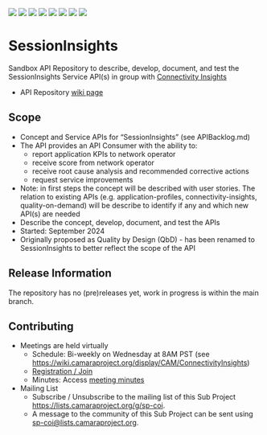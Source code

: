 <a href="https://github.com/camaraproject/SessionInsights/commits/" title="Last Commit"><img src="https://img.shields.io/github/last-commit/camaraproject/SessionInsights?style=plastic"></a>
<a href="https://github.com/camaraproject/SessionInsights/issues" title="Open Issues"><img src="https://img.shields.io/github/issues/camaraproject/SessionInsights?style=plastic"></a>
<a href="https://github.com/camaraproject/SessionInsights/pulls" title="Open Pull Requests"><img src="https://img.shields.io/github/issues-pr/camaraproject/SessionInsights?style=plastic"></a>
<a href="https://github.com/camaraproject/SessionInsights/graphs/contributors" title="Contributors"><img src="https://img.shields.io/github/contributors/camaraproject/SessionInsights?style=plastic"></a>
<a href="https://github.com/camaraproject/SessionInsights" title="Repo Size"><img src="https://img.shields.io/github/repo-size/camaraproject/SessionInsights?style=plastic"></a>
<a href="https://github.com/camaraproject/SessionInsights/blob/main/LICENSE" title="License"><img src="https://img.shields.io/badge/License-Apache%202.0-green.svg?style=plastic"></a>
<a href="https://github.com/camaraproject/SessionInsights/releases/latest" title="Latest Release"><img src="https://img.shields.io/github/release/camaraproject/SessionInsights?style=plastic"></a>
<a href="https://github.com/camaraproject/Governance/blob/main/ProjectStructureAndRoles.md" title="Sandbox API Repository"><img src="https://img.shields.io/badge/Sandbox%20API%20Repository-yellow?style=plastic"></a>

# SessionInsights

Sandbox API Repository to describe, develop, document, and test the SessionInsights Service API(s) in group with [Connectivity Insights](https://lf-camaraproject.atlassian.net/wiki/spaces/CAM/pages/93946006/Connectivity+Insights)

* API Repository [wiki page](https://lf-camaraproject.atlassian.net/wiki/x/44CaBQ)

## Scope

* Concept and Service APIs for “SessionInsights” (see APIBacklog.md) <!-- Alternative for multiple APIs: "Service APIs for "SessionInsights” -->
* The API provides an API Consumer with the ability to:
  - report application KPIs to network operator
  - receive score from network operator
  - receive root cause analysis and recommended corrective actions
  - request service improvements
* Note: in first steps the concept will be described with user stories. The relation to existing APIs (e.g. application-profiles, connectivity-insights, quality-on-demand) will be describe to identify if any and which new API(s) are needed
* Describe the concept, develop, document, and test the APIs
* Started: September 2024
* Originally proposed as Quality by Design (QbD) - has been renamed to SessionInsights to better reflect the scope of the API

## Release Information

The repository has no (pre)releases yet, work in progress is within the main branch.
<!-- Optional: an explicit listing of the latest (pre-)release with additional information, e.g. links to the API definitions -->
<!-- In addition use/uncomment one or multiple the following alternative options when becoming applicable -->
<!-- Pre-releases of this sub project are available in https://github.com/camaraproject/SessionInsights/releases -->
<!-- The latest public release is available here: https://github.com/camaraproject/SessionInsights/releases/latest -->
<!-- For changes see [CHANGELOG.md](https://github.com/camaraproject/SessionInsights/blob/main/CHANGELOG.md) -->

## Contributing
* Meetings are held virtually
    * Schedule: Bi-weekly on Wednesday at 8AM PST (see https://wiki.camaraproject.org/display/CAM/ConnectivityInsights)
    * [Registration / Join](https://zoom-lfx.platform.linuxfoundation.org/meeting/92345695827?password=35dff2b2-058d-44de-bd7e-67d08c9e9f9d)
    * Minutes: Access [meeting minutes](https://lf-camaraproject.atlassian.net/wiki/x/vzve)
* Mailing List
    * Subscribe / Unsubscribe to the mailing list of this Sub Project https://lists.camaraproject.org/g/sp-coi.
    * A message to the community of this Sub Project can be sent using sp-coi@lists.camaraproject.org.

